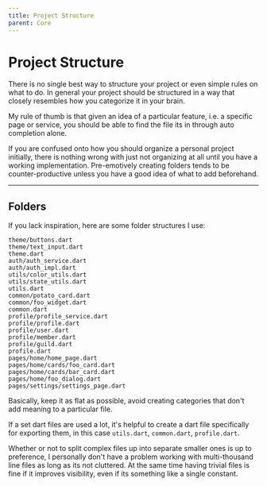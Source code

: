 ```yaml
---
title: Project Structure
parent: Core
---
```


# Project Structure

There is no single best way to structure your project or even simple rules on what to do. In general your
project should be structured in a way that closely resembles how you categorize it in your brain.

My rule of thumb is that given an idea of a particular feature, i.e. a specific page or service, you should be able to
find the file its in through auto completion alone.

If you are confused onto how you should organize a personal project initially, there is nothing wrong with just not
organizing at all until you have a working implementation. Pre-emotively creating folders tends to be counter-productive
unless you have a good idea of what to add beforehand.

---

## Folders

If you lack inspiration, here are some folder structures I use:

```
theme/buttons.dart
theme/text_input.dart
theme.dart
auth/auth_service.dart
auth/auth_impl.dart
utils/color_utils.dart
utils/state_utils.dart
utils.dart
common/potato_card.dart
common/foo_widget.dart
common.dart
profile/profile_service.dart
profile/profile.dart
profile/user.dart
profile/member.dart
profile/guild.dart
profile.dart
pages/home/home_page.dart
pages/home/cards/foo_card.dart
pages/home/cards/bar_card.dart
pages/home/foo_dialog.dart
pages/settings/settings_page.dart
```

Basically, keep it as flat as possible, avoid creating categories that don't add meaning to a particular file.

If a set dart files are used a lot, it's helpful to create a dart file specifically for exporting them, in this case
`utils.dart`, `common.dart`, `profile.dart`.

Whether or not to split complex files up into separate smaller ones is up to preference, I personally don't have a
problem working with multi-thousand line files as long as its not cluttered. At the same time having trivial files is
fine if it improves visibility, even if its something like a single constant.